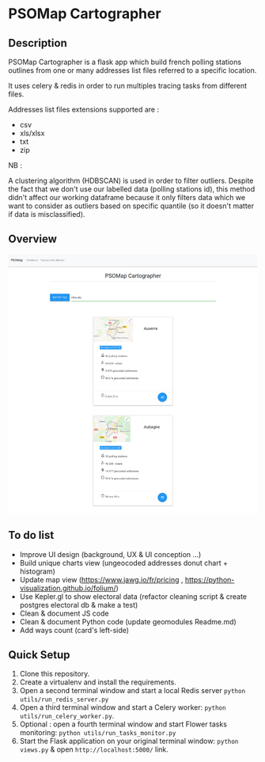 PSOMap Cartographer
=======================

Description
-----------

PSOMap Cartographer is a flask app which build french polling stations outlines from one or many addresses list files referred to a specific location.

It uses celery & redis in order to run multiples tracing tasks from different files.

Addresses list files extensions supported are :
- csv
- xls/xlsx
- txt
- zip

NB :

A clustering algorithm (HDBSCAN) is used in order to filter outliers. Despite the fact that we don't use our labelled data (polling stations id),
this method didn't affect our working dataframe because it only filters data which we want to consider as outliers based on specific quantile
(so it doesn't matter if data is misclassified).

Overview
-----------

![alt text](app_img/psomap_main_page.png)



To do list
-----------

- Improve UI design (background, UX & UI conception ...)
- Build unique charts view (ungeocoded addresses donut chart + histogram)
- Update map view (https://www.jawg.io/fr/pricing , https://python-visualization.github.io/folium/)
- Use Kepler.gl to show electoral data (refactor cleaning script & create postgres electoral db & make a test)
- Clean & document JS code
- Clean & document Python code (update geomodules Readme.md)
- Add ways count (card's left-side)

Quick Setup
-----------

1. Clone this repository.
2. Create a virtualenv and install the requirements.
3. Open a second terminal window and start a local Redis server `python utils/run_redis_server.py`
4. Open a third terminal window and start a Celery worker: `python utils/run_celery_worker.py`.
5. Optional : open a fourth terminal window and start Flower tasks monitoring: `python utils/run_tasks_monitor.py`
6. Start the Flask application on your original terminal window: `python views.py` & open `http://localhost:5000/` link.
